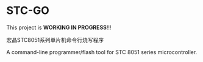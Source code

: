 STC-GO
======

This project is **WORKING IN PROGRESS**!!!

宏晶STC8051系列单片机命令行烧写程序

A command-line programmer/flash tool for STC 8051 series microcontroller.
